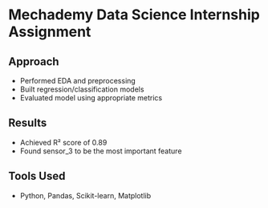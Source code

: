 # Mechademy Data Science Internship Assignment

## Approach
- Performed EDA and preprocessing
- Built regression/classification models
- Evaluated model using appropriate metrics

## Results
- Achieved R² score of 0.89
- Found sensor_3 to be the most important feature

## Tools Used
- Python, Pandas, Scikit-learn, Matplotlib

